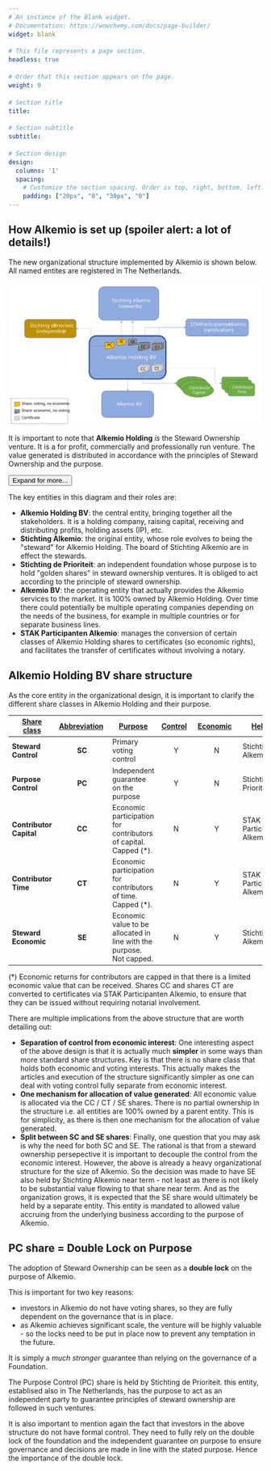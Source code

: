 ```yaml
---
# An instance of the Blank widget.
# Documentation: https://wowchemy.com/docs/page-builder/
widget: blank

# This file represents a page section.
headless: true

# Order that this section appears on the page.
weight: 9

# Section title
title: 

# Section subtitle
subtitle: 

# Section design
design:
  columns: '1'
  spacing:
    # Customize the section spacing. Order is top, right, bottom, left.
    padding: ["20px", "0", "30px", "0"]
---
```



## **How Alkemio is set up (spoiler alert: a lot of details!)**
The new organizational structure implemented by Alkemio is shown below. All named entites are registered in The Netherlands. 

<p align="center">
  <img src="./images/alkemio-group-structure.svg" alt="Alkemio Group Structure" /></a>
</p>

It is important to note that **Alkemio Holding** _is_ the Steward Ownership venture. It is a for profit, commercially and professionally run venture. The value generated is distributed in accordance with the principles of Steward Ownership and the purpose. 

<button type="button" class="collapsible" data-toggle="collapse" 
data-target="#alkemio-entities" id="alkemioentities">Expand for more...
</button>
<!-- Content of collapisible -->
<div id="alkemio-entities" class="collapse">
  <div class="content">
  
The key entities in this diagram and their roles are:
* **Alkemio Holding BV**: the central entity, bringing together all the stakeholders. It is a holding company, raising capital, receiving and distributing profits, holding assets (IP), etc. 
* **Stichting Alkemio**: the original entity, whose role evolves to being the "steward" for Alkemio Holding. The board of Stichting Alkemio are in effect the stewards. 
* **Stichting de Prioriteit**: an independent foundation whose purpose is to hold "golden shares" in steward ownership ventures. It is obliged to act according to the principle of steward ownership. 
* **Alkemio BV**: the operating entity that actually provides the Alkemio services to the market. It is 100% owned by Alkemio Holding. Over time there could potentially be multiple operating companies depending on the needs of the business, for example in multiple countries or for separate business lines. 
* **STAK Participanten Alkemio**: manages the conversion of certain classes of Alkemio Holding shares to certificates (so economic rights), and facilitates the transfer of certificates without involving a notary. 

## Alkemio Holding BV share structure
As the core entity in the organizational design, it is important to clarify the different share classes in Alkemio Holding and their purpose. 

| <u>Share class </u>     | <u>Abbreviation</u>&nbsp; | <u>Purpose</u>  | <u>Control</u>&nbsp;&nbsp;  | <u>Economic</u>&nbsp;&nbsp; | <u>Held by</u>  |
| ----------- | :-----------: | ----------- | :----------------: | :-----------: | ----------------------- |  
| **Steward Control**   | **SC** | Primary voting control  | Y | N | Stichting Alkemio |
| **Purpose Control**   | **PC**   | Independent guarantee on the purpose   | Y | N | Stichting de Prioriteit | 
| **Contributor Capital** &nbsp;&nbsp;  | **CC**   | Economic participation for contributors of capital. Capped (*). | N | Y | STAK Participanten Alkemio | 
| **Contributor Time**   | **CT**   | Economic participation for contributors of time. Capped (*).    | N | Y | STAK Participanten Alkemio | 
| **Steward Economic**   | **SE**   | Economic value to be allocated in line with the purpose. Not capped.   | N | Y | Stichting Alkemio | 

(*) Economic returns for contributors are capped in that there is a limited economic value that can be received. Shares CC and shares CT are converted to certificates via STAK Participanten Alkemio, to ensure that they can be issued without requiring notarial involvement.  

There are multiple implications from the above structure that are worth detailing out:
* **Separation of control from economic interest**: One interesting aspect of the above design is that it is actually much **simpler** in some ways than more standard share structures. Key is that there is no share class that holds both economic and voting interests. This actually makes the articles and execution of the structure significantly simpler as one can deal with voting control fully separate from economic interest. 
* **One mechanism for allocation of value generated**: All economic value is allocated via the CC / CT / SE shares. There is no partial ownership in the structure i.e. all entities are 100% owned by a parent entity. This is for simplicity, as there is then one mechanism for the allocation of value generated. 
* **Split between SC and SE shares**: Finally, one question that you may ask is why the need for both SC and SE. The rational is that from a steward ownership persepective it is important to decouple the control from the economic interest. However, the above is already a heavy organizational structure for the size of Alkemio. So the decision was made to have SE also held by Stichting Alkemio near term - not least as there is not likely to be substantial value flowing to that share near term. And as the organization grows, it is expected that the SE share would ultimately be held by a separate entity. This entity is mandated to allowed value accruing from the underlying business according to the purpose of Alkemio. 

## PC share = Double Lock on Purpose
The adoption of Steward Ownership can be seen as a **double lock** on the purpose of Alkemio. 

This is important for two key reasons:
* investors in Alkemio do not have voting shares, so they are fully dependent on the governance that is in place. 
* as Alkemio achieves significant scale, the venture will be highly valuable - so the locks need to be put in place now to prevent any temptation in the future.

It is simply a _much stronger_ guarantee than relying on the governance of a Foundation. 

The Purpose Control (PC) share is held by Stichting de Prioriteit. this entity, establised also in The Netherlands, has the purpose to act as an independent party to guarantee principles of steward ownership are followed in such ventures.

It is also important to mention again the fact that investors in the above structure do not have formal control. They need to fully rely on the double lock of the foundation and the independent guarantee on purpose to ensure governance and decisions are made in line with the stated purpose. Hence the importance of the double lock. 

 </div>
</div>
